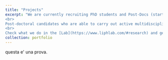 ```yaml
---
title: "Projects"
excerpt: "We are currently recruiting PhD students and Post-Docs (starting early 2023). If you have a solid background in Mathematics or Physics and have a strong interest in Statistical Mechanics, Stochastic Processes, Disordered Systems, etc., applied to Biological Systems, then this is the right Lab for you.
<br>
Post-doctoral candidates who are able to carry out active multidisciplinary research in any of the broad areas of Statistical Physics, Data Analysis or Numerical Simulations are strongly encouraged to apply. 
<br>
Check what we do in the [Lab](https://www.liphlab.com/#research) and get in touch with me!"
collection: portfolio
---
```


questa e' una prova.

